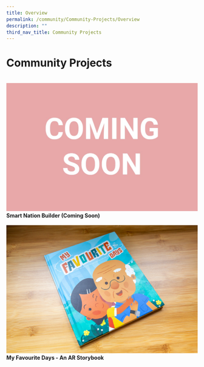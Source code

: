 ```yaml
---
title: Overview
permalink: /community/Community-Projects/Overview
description: ""
third_nav_title: Community Projects
---
```


# Community Projects


<br>
 <div class="row">  
     <div class="col"> 
    <a href="/community/showcases/sn-builder"><img src="/images/community/coming-soon.jpg"></a><br>
     <div class="header"><b>Smart Nation Builder (Coming Soon)</b></div><br>
  </div>
     <div class="col"> 
      <a href="/community/showcases/myfavouritedays"><img src="/images/community/MyFavouriteDays.jpg"></a><br>
       <div class="header"><b>My Favourite Days - An AR Storybook</b></div><br>
  </div>